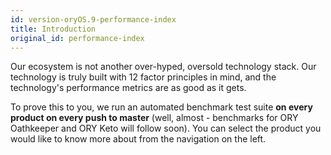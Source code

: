 ```yaml
---
id: version-oryOS.9-performance-index
title: Introduction
original_id: performance-index
---
```


Our ecosystem is not another over-hyped, oversold technology stack. Our technology is truly built with 12 factor principles
in mind, and the technology's performance metrics are as good as it gets.

To prove this to you, we run an automated benchmark test suite **on every product on every push to master**
(well, almost - benchmarks for ORY Oathkeeper and ORY Keto will follow soon). You can
select the product you would like to know more about from the navigation on the left.
